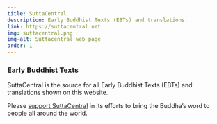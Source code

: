 ```yaml
---
title: SuttaCentral
description: Early Buddhist Texts (EBTs) and translations.
link: https://suttacentral.net
img: suttacentral.png
img-alt: Suttacentral web page
order: 1
---
```

### Early Buddhist Texts
SuttaCentral is the source for all Early Buddhist Texts (EBTs) 
and translations shown on this website.

Please [support SuttaCentral](https://suttacentral.net/donations)
in its efforts to bring the Buddha’s word to people all around the world.


